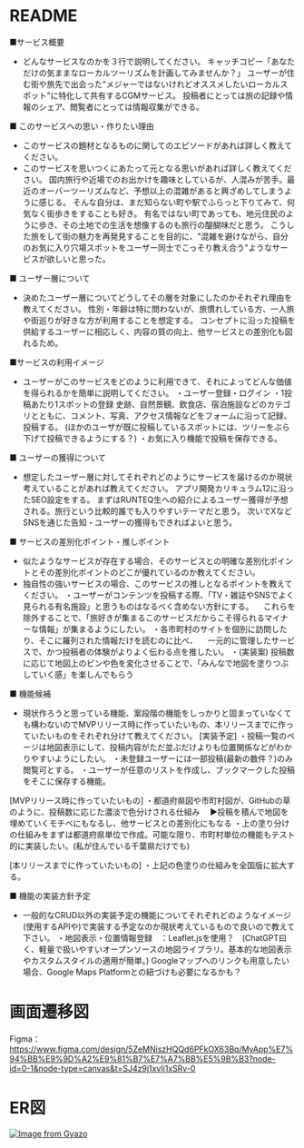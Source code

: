 # README

■サービス概要
* どんなサービスなのかを３行で説明してください。
キャッチコピー「あなただけの気ままなローカルツーリズムを計画してみませんか？」
ユーザーが住む街や旅先で出会った"メジャーではないけれどオススメしたいローカルスポット"に特化して共有するCGMサービス。
投稿者にとっては旅の記録や情報のシェア、閲覧者にとっては情報収集ができる。

■ このサービスへの思い・作りたい理由
* このサービスの題材となるものに関してのエピソードがあれば詳しく教えてください。
* このサービスを思いつくにあたって元となる思いがあれば詳しく教えてください。
国内旅行や近場でのお出かけを趣味としているが、人混みが苦手。最近のオーバーツーリズムなど、予想以上の混雑があると興ざめしてしまうように感じる。
そんな自分は、まだ知らない町や駅でふらっと下りてみて、何気なく街歩きをすることも好き。
有名ではない町であっても、地元住民のように歩き、その土地での生活を想像するのも旅行の醍醐味だと思う。
こうした旅をして街の魅力を再発見することを目的に、"混雑を避けながら、自分のお気に入り穴場スポットをユーザー同士でこっそり教え合う"ようなサービスが欲しいと思った。

■ ユーザー層について
* 決めたユーザー層についてどうしてその層を対象にしたのかそれぞれ理由を教えてください。
性別・年齢は特に問わないが、旅慣れしている方、一人旅や街巡りが好きな方が利用することを想定する。
コンセプトに沿った投稿を供給するユーザーに相応しく、内容の質の向上、他サービスとの差別化も図れるため。

■サービスの利用イメージ
* ユーザーがこのサービスをどのように利用できて、それによってどんな価値を得られるかを簡単に説明してください。
・ユーザー登録・ログイン
・1投稿あたり1スポットの登録
  史跡、自然景観、飲食店、宿泊施設などのカテゴリとともに、コメント、写真、アクセス情報などをフォームに沿って記録、投稿する。
  (ほかのユーザが既に投稿しているスポットには、ツリーをぶら下げて投稿できるようにする？)
・お気に入り機能で投稿を保存できる。

■ ユーザーの獲得について
* 想定したユーザー層に対してそれぞれどのようにサービスを届けるのか現状考えていることがあれば教えてください。
アプリ開発カリキュラム12に沿ったSEO設定をする。
まずはRUNTEQ生への紹介によるユーザー獲得が予想される。旅行という比較的誰でも入りやすいテーマだと思う。
次いでXなどSNSを通じた告知・ユーザーの獲得もできればよいと思う。

■ サービスの差別化ポイント・推しポイント
* 似たようなサービスが存在する場合、そのサービスとの明確な差別化ポイントとその差別化ポイントのどこが優れているのか教えてください。
* 独自性の強いサービスの場合、このサービスの推しとなるポイントを教えてください。
・ユーザーがコンテンツを投稿する際、「TV・雑誌やSNSでよく見られる有名施設」と思うものはなるべく含めない方針にする。
　これらを除外することで、「旅好きが集まるこのサービスだからこそ得られるマイナーな情報」が集まるようにしたい。
・各市町村のサイトを個別に訪問したり、そこに羅列された情報だけを読むのに比べ、
　一元的に管理したサービスで、かつ投稿者の体験がよりよく伝わる点を推したい。
・(実装案) 投稿数に応じて地図上のピンや色を変化させることで、「みんなで地図を塗りつぶしていく感」を楽しんでもらう

■ 機能候補
* 現状作ろうと思っている機能、案段階の機能をしっかりと固まっていなくても構わないのでMVPリリース時に作っていたいもの、本リリースまでに作っていたいものをそれぞれ分けて教えてください。
[実装予定]
・投稿一覧のページは地図表示にして、投稿内容がただ並ぶだけよりも位置関係などがわかりやすいようにしたい。
・未登録ユーザーには一部投稿(最新の数件？)のみ閲覧可とする。
・ユーザーが任意のリストを作成し、ブックマークした投稿をそこに保存する機能。

[MVPリリース時に作っていたいもの]
・都道府県図や市町村図が、GitHubの草のように、投稿数に応じた濃淡で色分けされる仕組み
　▶投稿を積んで地図を埋めていくモチベにもなるし、他サービスとの差別化にもなる
・上の塗り分けの仕組みをまずは都道府県単位で作成。可能な限り、市町村単位の機能もテスト的に実装したい。(私が住んでいる千葉県だけでも)

[本リリースまでに作っていたいもの]
・上記の色塗りの仕組みを全国版に拡大する。

■ 機能の実装方針予定
* 一般的なCRUD以外の実装予定の機能についてそれぞれどのようなイメージ(使用するAPIや)で実装する予定なのか現状考えているもので良いので教えて下さい。
・地図表示・位置情報登録　：Leaflet.jsを使用？　(ChatGPT曰く、軽量で扱いやすいオープンソースの地図ライブラリ。基本的な地図表示やカスタムスタイルの適用が簡単。)
  Googleマップへのリンクも用意したい場合、Google Maps Platformとの紐づけも必要になるかも？


# 画面遷移図
Figma：https://www.figma.com/design/5ZeMNiszHQQd6PFkOX63Bq/MyApp%E7%94%BB%E9%9D%A2%E9%81%B7%E7%A7%BB%E5%9B%B3?node-id=0-1&node-type=canvas&t=SJ4z9j1xvIj1xSRv-0

# ER図
[![Image from Gyazo](https://i.gyazo.com/a93b6652160f932c7955aab19b9f15a3.png)](https://gyazo.com/a93b6652160f932c7955aab19b9f15a3)